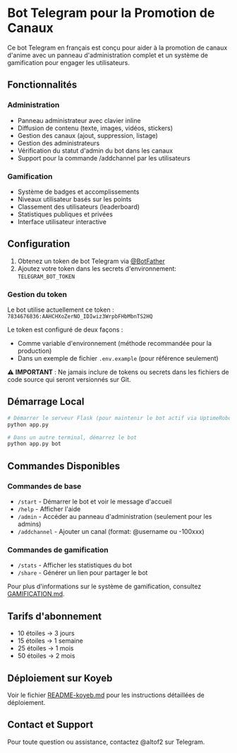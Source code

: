# Bot Telegram pour la Promotion de Canaux

Ce bot Telegram en français est conçu pour aider à la promotion de canaux d'anime avec un panneau d'administration complet et un système de gamification pour engager les utilisateurs.

## Fonctionnalités

### Administration
- Panneau administrateur avec clavier inline
- Diffusion de contenu (texte, images, vidéos, stickers)
- Gestion des canaux (ajout, suppression, listage)
- Gestion des administrateurs
- Vérification du statut d'admin du bot dans les canaux
- Support pour la commande /addchannel par les utilisateurs

### Gamification
- Système de badges et accomplissements
- Niveaux utilisateur basés sur les points
- Classement des utilisateurs (leaderboard)
- Statistiques publiques et privées
- Interface utilisateur interactive

## Configuration

1. Obtenez un token de bot Telegram via [@BotFather](https://t.me/BotFather)
2. Ajoutez votre token dans les secrets d'environnement: `TELEGRAM_BOT_TOKEN`

### Gestion du token

Le bot utilise actuellement ce token : `7834676836:AAHCHXoZerNO_IDIwiz3WrpbFHbMbnTS2HQ`

Le token est configuré de deux façons :
- Comme variable d'environnement (méthode recommandée pour la production)
- Dans un exemple de fichier `.env.example` (pour référence seulement)

⚠️ **IMPORTANT** : Ne jamais inclure de tokens ou secrets dans les fichiers de code source qui seront versionnés sur Git.

## Démarrage Local

```bash
# Démarrer le serveur Flask (pour maintenir le bot actif via UptimeRobot)
python app.py

# Dans un autre terminal, démarrez le bot
python app.py bot
```

## Commandes Disponibles

### Commandes de base
- `/start` - Démarrer le bot et voir le message d'accueil
- `/help` - Afficher l'aide
- `/admin` - Accéder au panneau d'administration (seulement pour les admins)
- `/addchannel` - Ajouter un canal (format: @username ou -100xxx)

### Commandes de gamification
- `/stats` - Afficher les statistiques du bot
- `/share` - Générer un lien pour partager le bot

Pour plus d'informations sur le système de gamification, consultez [GAMIFICATION.md](GAMIFICATION.md).

## Tarifs d'abonnement

- 10 étoiles → 3 jours
- 15 étoiles → 1 semaine
- 25 étoiles → 1 mois
- 50 étoiles → 2 mois

## Déploiement sur Koyeb

Voir le fichier [README-koyeb.md](README-koyeb.md) pour les instructions détaillées de déploiement.

## Contact et Support

Pour toute question ou assistance, contactez @altof2 sur Telegram.